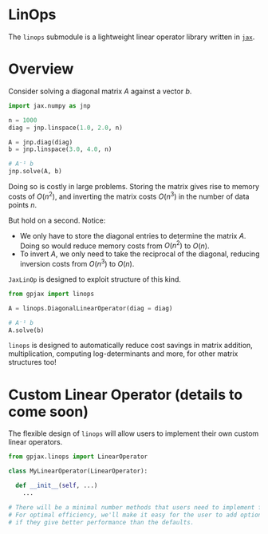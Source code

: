 # LinOps

The `linops` submodule is a lightweight linear operator library written in
[`jax`](https://github.com/google/jax).

# Overview
Consider solving a diagonal matrix $A$ against a vector $b$.

```python
import jax.numpy as jnp

n = 1000
diag = jnp.linspace(1.0, 2.0, n)

A = jnp.diag(diag)
b = jnp.linspace(3.0, 4.0, n)

# A⁻¹ b
jnp.solve(A, b)
```
Doing so is costly in large problems. Storing the matrix gives rise to memory
costs of $O(n^2)$, and inverting the matrix costs $O(n^3)$ in the number of data
points $n$.

But hold on a second. Notice:

- We only have to store the diagonal entries to determine the matrix $A$. Doing
  so would reduce memory costs from $O(n^2)$ to $O(n)$.
- To invert $A$, we only need to take the reciprocal of the diagonal, reducing
  inversion costs from $O(n^3)$ to $O(n)$.

`JaxLinOp` is designed to exploit structure of this kind.
```python
from gpjax import linops

A = linops.DiagonalLinearOperator(diag = diag)

# A⁻¹ b
A.solve(b)
```
`linops` is designed to automatically reduce cost savings in matrix addition,
multiplication, computing log-determinants and more, for other matrix structures
too!

# Custom Linear Operator (details to come soon)

The flexible design of `linops` will allow users to implement their own custom
linear operators.

```python
from gpjax.linops import LinearOperator

class MyLinearOperator(LinearOperator):

  def __init__(self, ...)
    ...

# There will be a minimal number methods that users need to implement for their custom operator.
# For optimal efficiency, we'll make it easy for the user to add optional methods to their operator,
# if they give better performance than the defaults.
```
